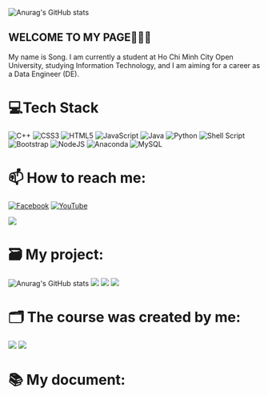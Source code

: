 ![Anurag's GitHub stats](https://github-readme-stats.vercel.app/api?username=anuraghazra&hide=stars,commits,prs,issues,contribs)
## WELCOME TO MY PAGE👋👋👋
My name is Song. I am currently a student at Ho Chi Minh City Open University, studying Information Technology, and I am aiming for a career as a Data Engineer (DE).

# 💻Tech Stack
![C++](https://img.shields.io/badge/c++-%2300599C.svg?style=flat-square&logo=c%2B%2B&logoColor=white) ![CSS3](https://img.shields.io/badge/css3-%231572B6.svg?style=flat-square&logo=css3&logoColor=white) ![HTML5](https://img.shields.io/badge/html5-%23E34F26.svg?style=flat-square&logo=html5&logoColor=white) ![JavaScript](https://img.shields.io/badge/javascript-%23323330.svg?style=flat-square&logo=javascript&logoColor=%23F7DF1E) ![Java](https://img.shields.io/badge/java-%23ED8B00.svg?style=flat-square&logo=java&logoColor=white) ![Python](https://img.shields.io/badge/python-3670A0?style=flat-square&logo=python&logoColor=ffdd54) ![Shell Script](https://img.shields.io/badge/shell_script-%23121011.svg?style=flat-square&logo=gnu-bash&logoColor=white) ![Bootstrap](https://img.shields.io/badge/bootstrap-%23563D7C.svg?style=flat-square&logo=bootstrap&logoColor=white) ![NodeJS](https://img.shields.io/badge/node.js-6DA55F?style=flat-square&logo=node.js&logoColor=white) ![Anaconda](https://img.shields.io/badge/Anaconda-%2344A833.svg?style=flat-square&logo=anaconda&logoColor=white) ![MySQL](https://img.shields.io/badge/mysql-%2300f.svg?style=flat-square&logo=mysql&logoColor=white)

# 📫 How to reach me:
[![Facebook](https://img.shields.io/badge/Facebook-%231877F2.svg?logo=Facebook&logoColor=white)](https://facebook.com/https://www.facebook.com/profile.php?id=100069319509289&mibextid=ZbWKwL)
[![YouTube](https://img.shields.io/badge/YouTube-%23FF0000.svg?logo=YouTube&logoColor=white)](https://youtube.com/c/https://www.youtube.com/@SonghocIT) 

![](https://github-readme-stats.vercel.app/api?username=vansong2k5&theme=radical&hide_border=false&include_all_commits=false&count_private=false)<br/>
# 🗃️ My project: 
![Anurag's GitHub stats](https://github-readme-stats.vercel.app/api?username=anuraghazra&show_icons=true&theme=radical)
![](https://github.com/vansong2k5/A-basic-web)
![](https://github.com/vansong2k5/Playlist_with_Python)
![](https://github.com/vansong2k5/Profile)
# 🗂️ The course was created by me:
![](https://github.com/vansong2k5/Markdown-File)
![](https://github.com/vansong2k5/Basic-Python)
# 📚 My document:

